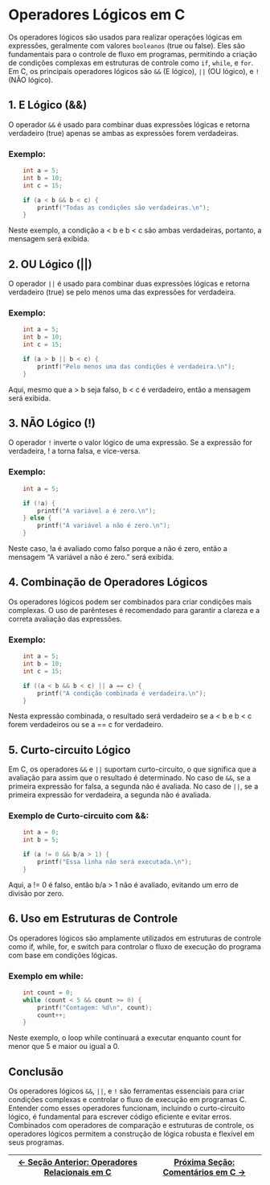 # Operadores Lógicos em C

Os operadores lógicos são usados para realizar operações lógicas em expressões, geralmente com valores `booleanos` (true ou false). Eles são fundamentais para o controle de fluxo em programas, permitindo a criação de condições complexas em estruturas de controle como `if`, `while`, e `for`. Em C, os principais operadores lógicos são `&&` (E lógico), `||` (OU lógico), e `!` (NÃO lógico).

## 1. E Lógico (&&)

O operador `&&` é usado para combinar duas expressões lógicas e retorna verdadeiro (true) apenas se ambas as expressões forem verdadeiras.

### Exemplo:

```c
    int a = 5;
    int b = 10;
    int c = 15;

    if (a < b && b < c) {
        printf("Todas as condições são verdadeiras.\n");
    }
```

Neste exemplo, a condição a < b e b < c são ambas verdadeiras, portanto, a mensagem será exibida.

## 2. OU Lógico (||)

O operador `||` é usado para combinar duas expressões lógicas e retorna verdadeiro (true) se pelo menos uma das expressões for verdadeira.

### Exemplo:

```c
    int a = 5;
    int b = 10;
    int c = 15;

    if (a > b || b < c) {
        printf("Pelo menos uma das condições é verdadeira.\n");
    }
```

Aqui, mesmo que a > b seja falso, b < c é verdadeiro, então a mensagem será exibida.

## 3. NÃO Lógico (!)

O operador `!` inverte o valor lógico de uma expressão. Se a expressão for verdadeira, ! a torna falsa, e vice-versa.

### Exemplo:

```c
    int a = 5;

    if (!a) {
        printf("A variável a é zero.\n");
    } else {
        printf("A variável a não é zero.\n");
    }
```

Neste caso, !a é avaliado como falso porque a não é zero, então a mensagem “A variável a não é zero.” será exibida.

## 4. Combinação de Operadores Lógicos

Os operadores lógicos podem ser combinados para criar condições mais complexas. O uso de parênteses é recomendado para garantir a clareza e a correta avaliação das expressões.

### Exemplo:

```c
    int a = 5;
    int b = 10;
    int c = 15;

    if ((a < b && b < c) || a == c) {
        printf("A condição combinada é verdadeira.\n");
    }
```

Nesta expressão combinada, o resultado será verdadeiro se a < b e b < c forem verdadeiros ou se a == c for verdadeiro.

## 5. Curto-circuito Lógico

Em C, os operadores `&&` e `||` suportam curto-circuito, o que significa que a avaliação para assim que o resultado é determinado. No caso de `&&`, se a primeira expressão for falsa, a segunda não é avaliada. No caso de `||`, se a primeira expressão for verdadeira, a segunda não é avaliada.

### Exemplo de Curto-circuito com &&:

```c
    int a = 0;
    int b = 5;

    if (a != 0 && b/a > 1) {
        printf("Essa linha não será executada.\n");
    }
```

Aqui, a != 0 é falso, então b/a > 1 não é avaliado, evitando um erro de divisão por zero.

## 6. Uso em Estruturas de Controle

Os operadores lógicos são amplamente utilizados em estruturas de controle como if, while, for, e switch para controlar o fluxo de execução do programa com base em condições lógicas.

### Exemplo em while:

```c
    int count = 0;
    while (count < 5 && count >= 0) {
        printf("Contagem: %d\n", count);
        count++;
    }
```

Neste exemplo, o loop while continuará a executar enquanto count for menor que 5 e maior ou igual a 0.

## Conclusão

Os operadores lógicos `&&`, `||`, e `!` são ferramentas essenciais para criar condições complexas e controlar o fluxo de execução em programas C. Entender como esses operadores funcionam, incluindo o curto-circuito lógico, é fundamental para escrever código eficiente e evitar erros. Combinados com operadores de comparação e estruturas de controle, os operadores lógicos permitem a construção de lógica robusta e flexível em seus programas.

| [← Seção Anterior: Operadores Relacionais em C](https://github.com/arturbomtempo-dev/programming-logic-course/blob/main/materiais/03-processamento-de-dados/03.03-operadores-relacionais.md) | [Próxima Seção: Comentários em C →](https://github.com/arturbomtempo-dev/programming-logic-course/blob/main/materiais/03-processamento-de-dados/03.05-comentarios.md) |
| ------------------------------------------------------------------------------------------------------------------------------------------------------------------------------- | -------------------------------------------------------------------------------------------------------------------------------------------------------- |
